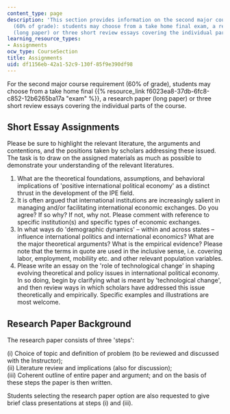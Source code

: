 ```yaml
---
content_type: page
description: 'This section provides information on the second major course requirement
  (60% of grade): students may choose from a take home final exam, a research paper
  (long paper) or three short review essays covering the individual parts of the course.'
learning_resource_types:
- Assignments
ocw_type: CourseSection
title: Assignments
uid: df1156eb-42a1-52c9-130f-85f9e390df98
---
```


For the second major course requirement (60% of grade), students may choose from a take home final {{% resource_link f6023ea8-37db-6fc8-c852-12b6265ba17a "exam" %}}, a research paper (long paper) or three short review essays covering the individual parts of the course.

Short Essay Assignments
-----------------------

Please be sure to highlight the relevant literature, the arguments and contentions, and the positions taken by scholars addressing these issued. The task is to draw on the assigned materials as much as possible to demonstrate your understanding of the relevant literatures.

1.  What are the theoretical foundations, assumptions, and behavioral implications of 'positive international political economy' as a distinct thrust in the development of the IPE field.
2.  It is often argued that international institutions are increasingly salient in managing and/or facilitating international economic exchanges. Do you agree? If so why? If not, why not. Please comment with reference to specific institution(s) and specific types of economic exchanges.
3.  In what ways do 'demographic dynamics' – within and across states – influence international politics and international economics? What are the major theoretical arguments? What is the empirical evidence? Please note that the terms in quote are used in the inclusive sense, i.e. covering labor, employment, mobiliity etc. and other relevant population variables.
4.  Please write an essay on the 'role of technological change' in shaping evolving theoretical and policy issues in international political economy. In so doing, begin by clarifying what is meant by 'technological change', and then review ways in which scholars have addressed this issue theoretically and empirically. Specific examples and illustrations are most welcome.

Research Paper Background
-------------------------

The research paper consists of three 'steps':  
  
(i) Choice of topic and definition of problem (to be reviewed and discussed with the Instructor);  
(ii) Literature review and implications (also for discussion);  
(iii) Coherent outline of entire paper and argument; and on the basis of these steps the paper is then written.  
  
Students selecting the research paper option are also requested to give brief class presentations at steps (i) and (iii).